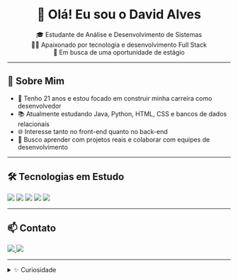 <h1 align="center">👋 Olá! Eu sou o David Alves</h1>

<p align="center">
🎓 Estudante de Análise e Desenvolvimento de Sistemas <br/>
🧑‍💻 Apaixonado por tecnologia e desenvolvimento Full Stack <br/>
🎯 Em busca de uma oportunidade de estágio
</p>

---

<h2>🚀 Sobre Mim</h2>

<ul>
  <li>🧠 Tenho 21 anos e estou focado em construir minha carreira como desenvolvedor</li>
  <li>📚 Atualmente estudando Java, Python, HTML, CSS e bancos de dados relacionais</li>
  <li>🌐 Interesse tanto no front-end quanto no back-end</li>
  <li>💼 Busco aprender com projetos reais e colaborar com equipes de desenvolvimento</li>
</ul>

---

<h2>🛠️ Tecnologias em Estudo</h2>

<p>
  <img src="https://img.shields.io/badge/Java-ED8B00?style=for-the-badge&logo=java&logoColor=white"/>
  <img src="https://img.shields.io/badge/Python-3776AB?style=for-the-badge&logo=python&logoColor=white"/>
  <img src="https://img.shields.io/badge/HTML5-E34F26?style=for-the-badge&logo=html5&logoColor=white"/>
  <img src="https://img.shields.io/badge/CSS3-1572B6?style=for-the-badge&logo=css3&logoColor=white"/>
  <img src="https://img.shields.io/badge/MySQL-4479A1?style=for-the-badge&logo=mysql&logoColor=white"/>
</p>

---

<h2>📫 Contato</h2>

<p>
  <a href="mailto:davidbritoal7@gmail.com">
    <img src="https://img.shields.io/badge/Email-D14836?style=for-the-badge&logo=gmail&logoColor=white"/>
  </a>
  <a href="[https://linkedin.com/in/seu-linkedin](https://www.linkedin.com/in/david-brito-701b00351/)" target="_blank">
    <img src="https://img.shields.io/badge/LinkedIn-0077B5?style=for-the-badge&logo=linkedin&logoColor=white"/>
  </a>
</p>

---

<details>
  <summary>✨ Curiosidade</summary>
  <p>Sou determinado e gosto de aprender na prática. Me interesso por projetos que resolvem problemas reais e ajudam pessoas. 😄</p>
</details>

